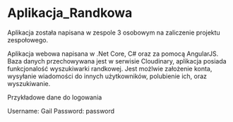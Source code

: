 # Aplikacja_Randkowa

Aplikacja została napisana w zespole 3 osobowym na zaliczenie projektu zespołowego.

Aplikacja webowa napisana w .Net Core, C# oraz za pomocą AngularJS. Baza danych przechowywana jest w serwisie Cloudinary, aplikacja posiada funkcjonalość wyszukiwarki randkowej. Jest możlwie założenie konta, wysyłanie wiadomości do innych użytkowników, polubienie ich, oraz wyszukiwanie.

Przykładowe dane do logowania

Username: Gail
Password: password
